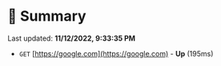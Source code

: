 # 📖 Summary
Last updated: **11/12/2022, 9:33:35 PM**

- `GET` [https://google.com](https://google.com) - **Up** (195ms)
